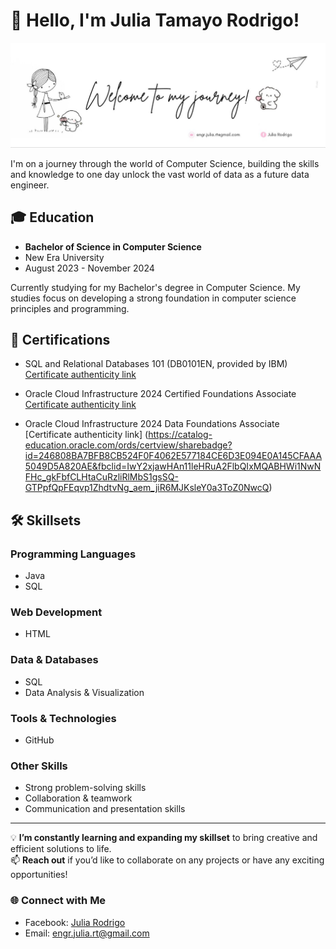 # 👋 **Hello, I'm Julia Tamayo Rodrigo!**

![Welcome to my journey!](https://github.com/engr-julia/engr-julia/raw/main/photo_6147724065197113938_y.jpg)

I'm on a journey through the world of Computer Science, building the skills and knowledge to one day unlock the vast world of data as a future data engineer.

## 🎓 Education
- **Bachelor of Science in Computer Science**
- New Era University
- August 2023 - November 2024

Currently studying for my Bachelor's degree in Computer Science. My studies focus on developing a strong foundation in computer science principles and programming.

## 📜 Certifications
- SQL and Relational Databases 101 (DB0101EN, provided by IBM)  
  [Certificate authenticity link](https://courses.cognitiveclass.ai/certificates/8534fe56c2024b459015134d9ebb1dbc)

- Oracle Cloud Infrastructure 2024 Certified Foundations Associate                                                                                                                                       
  [Certificate authenticity link](https://catalog-education.oracle.com/ords/certview/sharebadge?id=246808BA7BFB8CB524F0F4062E5771843277A4CDC454053833BF7DB91936AEBF&fbclid=IwY2xjawG5NElleHRuA2FlbQIxMQABHdYoMvmJcVYEhnogLVy69avubCidmfwRUtmJWRuItaS9VMYF3hCSmqguCg_aem_48grWa2gBazsMF-91MI6NQ)

- Oracle Cloud Infrastructure 2024 Data Foundations Associate 
[Certificate authenticity link]   (https://catalog-education.oracle.com/ords/certview/sharebadge?id=246808BA7BFB8CB524F0F4062E577184CE6D3E094E0A145CFAAA5049D5A820AE&fbclid=IwY2xjawHAn11leHRuA2FlbQIxMQABHWi1NwNFHc_gkFbfCLHtaCuRzliRlMbS1gsSQ-GTPpfQpFEqvp1ZhdtvNg_aem_jiR6MJKsleY0a3ToZ0NwcQ)

## 🛠 Skillsets
### Programming Languages
- Java
- SQL

### Web Development
- HTML

### Data & Databases
- SQL
- Data Analysis & Visualization

### Tools & Technologies
- GitHub

### Other Skills
- Strong problem-solving skills
- Collaboration & teamwork
- Communication and presentation skills

---

💡 **I’m constantly learning and expanding my skillset** to bring creative and efficient solutions to life.  
📫 **Reach out** if you’d like to collaborate on any projects or have any exciting opportunities!

### 🌐 Connect with Me
- Facebook: [Julia Rodrigo](https://www.facebook.com/JuliaRodrigo)
- Email: [engr.julia.rt@gmail.com](mailto:engr.julia.rt@gmail.com)
